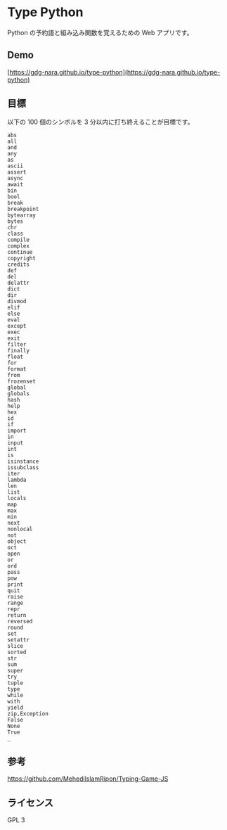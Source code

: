 # Type Python

Python の予約語と組み込み関数を覚えるための Web アプリです。

## Demo

[https://gdg-nara.github.io/type-python](https://gdg-nara.github.io/type-python)

## 目標

以下の 100 個のシンボルを 3 分以内に打ち終えることが目標です。

```
abs
all
and
any
as
ascii
assert
async
await
bin
bool
break
breakpoint
bytearray
bytes
chr
class
compile
complex
continue
copyright
credits
def
del
delattr
dict
dir
divmod
elif
else
eval
except
exec
exit
filter
finally
float
for
format
from
frozenset
global
globals
hash
help
hex
id
if
import
in
input
int
is
isinstance
issubclass
iter
lambda
len
list
locals
map
max
min
next
nonlocal
not
object
oct
open
or
ord
pass
pow
print
quit
raise
range
repr
return
reversed
round
set
setattr
slice
sorted
str
sum
super
try
tuple
type
while
with
yield
zip,Exception
False
None
True
_
```

## 参考

https://github.com/MehedilslamRipon/Typing-Game-JS

## ライセンス

GPL 3
